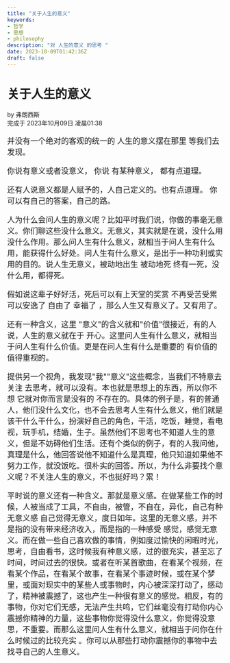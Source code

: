 ```yaml
---
title: "关于人生的意义"
keywords:
- 哲学
- 思想
- philosophy
description: "对 人生的意义 的思考 "
date: 2023-10-09T01:42:36Z
draft: false
---
```



# 关于人生的意义 <br>
<!--more-->
by 弗朗西斯 <br>
完成于 2023年10月09日 凌晨01:38 <br>

<font size=4> 

并没有一个绝对的客观的统一的 人生的意义摆在那里 等我们去发现。


你说有意义或者没意义，
你说 有某种意义，
都有点道理。

还有人说意义都是人赋予的，人自己定义的。也有点道理。
你可以有自己的答案，自己的路。


人为什么会问人生的意义呢？比如平时我们说，你做的事毫无意义。你们聊这些没什么意义。无意义，其实就是在说，没什么用 没什么作用。那么问人生有什么意义，就相当于问人生有什么用，能获得什么好处。问人生有什么意义，是出于一种功利或实用的目的。说人生无意义，被动地出生 被动地死 终有一死，没什么用，都得死。

假如说这辈子好好活，死后可以有上天堂的奖赏 不再受苦受累 可以安逸了 自由了 幸福了 ，那么人生又有意义了。又有用了。


还有一种含义，这里 "意义"的含义就和"价值"很接近，有的人说，人生的意义就在于 开心。这里问人生有什么意义，就相当于问人生有什么价值。更是在问人生有什么是重要的 有价值的 值得重视的。

提供另一个视角，我发现"我""意义"这些概念，当我们不特意去关注 去思考，就可以没有。本也就是思想上的东西，所以你不想 它就对你而言是没有的 不存在的。具体的例子是，有的普通人，他们没什么文化，也不会去思考人生有什么意义，他们就是该干什么干什么，扮演好自己的角色，干活，吃饭，睡觉，看电视，玩手机，结婚，生子。虽然他们不思考也不知道人生的意义，但是不妨碍他们生活。还有个类似的例子，有的人我问他，真理是什么，他回答说他不知道什么是真理，他只知道如果他不努力工作，就没饭吃。很朴实的回答。所以，为什么非要找个意义呢？不关注人生的意义，不也挺好吗？累！

平时说的意义还有一种含义。那就是意义感。在做某些工作的时候，人被当成了工具，不自由，被管，不自在，异化，自己有种无意义感 自己觉得无意义，度日如年。这里的无意义感，并不是指的没有带来经济收入，而是指的一种感受 感觉，感觉无意义。而在做一些自己喜欢做的事情，例如度过愉快的闲暇时光，思考，自由看书，这时候我有种意义感，过的很充实，甚至忘了时间，时间过去的很快。或者在听某首歌曲，在看某个视频，在看某个作品，在看某个故事，在看某个事迹时候，或在某个梦里，或面对现实中的某些人或事物时，内心被深深打动了，感动了，精神被震撼了，这也产生一种很有意义的感觉。相反，有的事物，你对它们无感，无法产生共鸣，它们丝毫没有打动你内心震撼你精神的力量，这些事物你觉得没什么意义，你觉得没意思，不重要。而那么这里问人生有什么意义，就相当于问你在什么时候过的比较充实 。你可以从那些打动你震撼你的事物中去找寻自己的人生意义。

</font>
